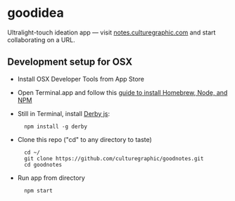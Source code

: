 # goodidea

Ultralight-touch ideation app — visit [notes.culturegraphic.com](http://notes.culturegraphic.com/) and start collaborating on a URL.


## Development setup for OSX

- Install OSX Developer Tools from App Store

- Open Terminal.app and follow this [guide to install Homebrew, Node, and NPM](https://github.com/joyent/node/wiki/Installing-Node.js-via-package-manager)

- Still in Terminal, install [Derby js](http://derbyjs.com/#getting_started):

        npm install -g derby

- Clone this repo ("cd" to any directory to taste)

        cd ~/
        git clone https://github.com/culturegraphic/goodnotes.git
        cd goodnotes

- Run app from directory

        npm start
